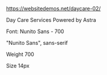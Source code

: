 https://websitedemos.net/daycare-02/

Day Care Services Powered by Astra

Font: Nunito Sans - 700

"Nunito Sans", sans-serif

Weight 700

Size 14px